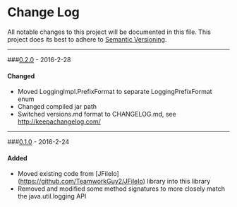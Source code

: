 # Change Log
All notable changes to this project will be documented in this file.
This project does its best to adhere to [Semantic Versioning](http://semver.org/).


--------
###[0.2.0](N/A) - 2016-2-28
#### Changed
* Moved LoggingImpl.PrefixFormat to separate LoggingPrefixFormat enum
* Changed compiled jar path
* Switched versions.md format to CHANGELOG.md, see http://keepachangelog.com/


--------
###[0.1.0](https://github.com/TeamworkGuy2/JTwg2Logging/commit/482de2490a1c2b4aec02c1d9e2c2975677be8a57) - 2016-2-24
#### Added
* Moved existing code from [JFileIo] (https://github.com/TeamworkGuy2/JFileIo) library into this library
* Removed and modified some method signatures to more closely match the java.util.logging API
